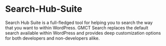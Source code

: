 # Search-Hub-Suite
Search Hub Suite is a full-fledged tool for helping you to search the way that you want to within WordPress. GMCT Search replaces the default search available within WordPress and provides deep customization options for both developers and non-developers alike.
